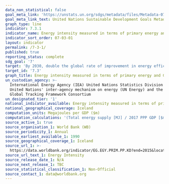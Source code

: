 ```yaml
---
data_non_statistical: false
goal_meta_link: 'https://unstats.un.org/sdgs/metadata/files/Metadata-07-03-01.pdf'
goal_meta_link_text: United Nations Sustainable Development Goals Metadata (PDF 192 KB)
graph_type: line
indicator: 7.3.1
indicator_name: Energy intensity measured in terms of primary energy and GDP
indicator_sort_order: 07-03-01
layout: indicator
permalink: /7-3-1/
published: true
reporting_status: complete
sdg_goal: '7'
target: 'By 2030, double the global rate of improvement in energy efficiency'
target_id: '7.3'
graph_title: Energy intensity measured in terms of primary energy and GDP
un_custodian_agency: >-
  International Energy Agency (IEA) United Nations Statistics Division (UNSD)
  United Nations' inter-agency mechanism on energy (UN Energy) and the SE4ALL
  Global Tracking Framework Consortium
un_designated_tier: '1'
national_indicator_available: Energy intensity measured in terms of primary energy use and GDP
national_geographical_coverage: Iceland
computation_units: Megajoules per GDP ($m)
computation_calculations: '(Total energy supply [MJ] / 2017 PPP GDP [$m])'
source_active_1: true
source_organisation_1: World Bank (WB)
source_periodicity_1: Annual
source_earliest_available_1: 1990
source_geographical_coverage_1: Iceland
source_url_1: >-
  https://data.worldbank.org/indicator/EG.EGY.PRIM.PP.KD?end=2015&locations=IS&start=1990&view=chart
source_url_text_1: Energy Intensity
source_release_date_1: N/A
source_next_release_1: TBC
source_statistical_classification_1: Non-Official
source_contact_1: data@worldbank.org
---
```


